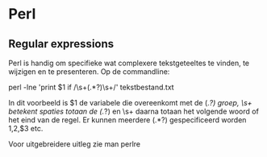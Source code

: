 # Perl

## Regular expressions

Perl is handig om specifieke wat complexere tekstgeteeltes te vinden, te wijzigen en te presenteren. 
Op de commandline:

perl -lne 'print $1 if /\s+(.*?)\s+/' tekstbestand.txt

In dit voorbeeld is $1 de variabele die overeenkomt met de (.*?) groep, \s+ betekent spaties totaan 
de (.*?) en \s+ daarna totaan het volgende woord of het eind van de regel.
Er kunnen meerdere (.*?) gespecificeerd worden $1,$2,$3 etc.

Voor uitgebreidere uitleg zie man perlre
